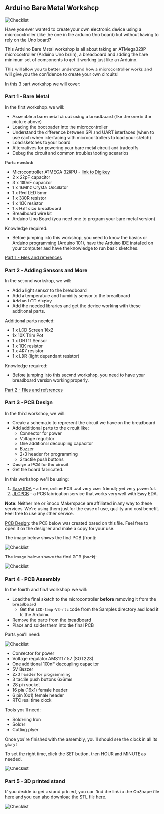 ## Arduino Bare Metal Workshop

![Checklist](Images/breadboard-small.png)

Have you ever wanted to create your own electronic device using a microcontroller (like the one in the arduino Uno board) but without having to rely on the Uno board?

This Arduino Bare Metal workshop is all about taking an ATMega328P microcontroller (Arduino Uno brain), a breadboard and adding the bare minimum set of components to get it working just like an Arduino.

This will allow you to better understand how a microcontroller works and will give you the confidence to create your own circuits!

In this 3 part workshop we will cover:

### Part 1 - Bare Metal

In the first workshop, we will:

- Assemble a bare metal circuit using a breadboard (like the one in the picture above)
- Loading the bootloader into the microcontroller 
- Understand the difference between SPI and UART interfaces (when to use each when interfacing with microcontrollers to load your sketch)
- Load sketches to your board
- Alternatives for powering your bare metal circuit and tradeoffs
- Debug the circuit and common troubleshooting scenarios

Parts needed:

- Microcontroller ATMEGA 328PU - [link to Digikey](https://www.digikey.com/product-detail/en/microchip-technology/ATMEGA328P-PU/ATMEGA328P-PU-ND/1914589)
- 2 x 22pF capacitor
- 3 x 100nF capacitor
- 1 x 16Mhz Crystal Oscillator 
- 1 x Red LED 5mm
- 1 x 330R resistor
- 1 x 10K resistor
- 1 x Half size breadboard
- Breadboard wire kit
- Arduino Uno Board (you need one to program your bare metal version)

Knowledge required:

- Before jumping into this workshop, you need to know the basics or Arduino programming (Arduino 101), have the Arduino IDE installed on your computer and have the knowledge to run basic sketches. 

[Part 1 - Files and references](Bare_Metal/readme.md)

### Part 2 - Adding Sensors and More

In the second workshop, we will:

- Add a light sensor to the breadboard
- Add a temperature and humidity sensor to the breadboard
- Add an LCD display
- Add the needed libraries and get the device working with these additional parts. 

Additional parts needed:

- 1 x LCD Screen 16x2
- 1x 10K Trim Pot
- 1 x DHT11 Sensor
- 1 x 10K resistor
- 1 x 4K7 resistor
- 1 x LDR (light dependant resistor)

Knowledge required:

- Before jumping into this second workshop, you need to have your breadboard version working properly. 

[Part 2 - Files and references](Additional_Parts/readme.md)

### Part 3 - PCB Design

In the third workshop, we will:

- Create a schematic to represent the circuit we have on the breadboard
- Add additional parts to the circuit like:
    - Connector for power
    - Voltage regulator
    - One additional decoupling capacitor
    - Buzzer
    - 2x3 header for programming
    - 3 tactile push buttons
- Design a PCB for the circuit
- Get the board fabricated. 

In this workshop we'll be using:

1. [Easy EDA](https://easyeda.com/) - a free, online PCB tool very user friendly yet very powerful. 
1. [JLCPCB](https://jlcpcb.com/) - a PCB fabrication service that works very well with Easy EDA. 

**Note**: Neither me or Snoco Makerspace are affiliated in any way to these services. We're using them just for the ease of use, quality and cost benefit. Feel free to use any other service. 

[PCB Design](https://oshwlab.com/wduraes/arduino-baremetal-garage_copy): the PCB below was created based on this file. Feel free to open it on the designer and make a copy for your use.

The image below shows the final PCB (front):

![Checklist](Images/pcb-front.png)

The image below shows the final PCB (back):

![Checklist](Images/pcb-back.png)

### Part 4 - PCB Assembly

In the fourth and final workshop, we will:

- Load the final sketch to the microcontroller **before** removing it from the breadboard
  -  Get the `LCD-temp-V3-rtc` code from the Samples directory and load it to the Arduino.
- Remove the parts from the breadboard
- Place and solder them into the final PCB

Parts you'll need:

![Checklist](Images/parts.png)

  - Connector for power
  - Voltage regulator AMS1117 5V (SOT223)
  - One additional 100nF decoupling capacitor
  - 5V Buzzer
  - 2x3 header for programming
  - 3 tactile push buttons 6x6mm
  - 28 pin socket
  - 16 pin (16x1) female header
  - 6 pin (6x1) female header
  - RTC real time clock

Tools you'll need:

  - Soldering Iron
  - Solder
  - Cutting plyer

Once you're finished with the assembly, you'll should see the clock in all its glory!

To set the right time, click the SET button, then HOUR and MINUTE as needed. 

![Checklist](Images/final.png)

### Part 5 - 3D printed stand

If you decide to get a stand printed, you can find the link to the OnShape file [here](https://cad.onshape.com/documents/9426a0ed29abecd2dc111a08/w/ff3b5aa281ac6c52b2f27045/e/9525e7a8ba43a21596223d8b) and you can also download the STL file [here](Clock-base.stl). 

![Checklist](Images/stand.png)